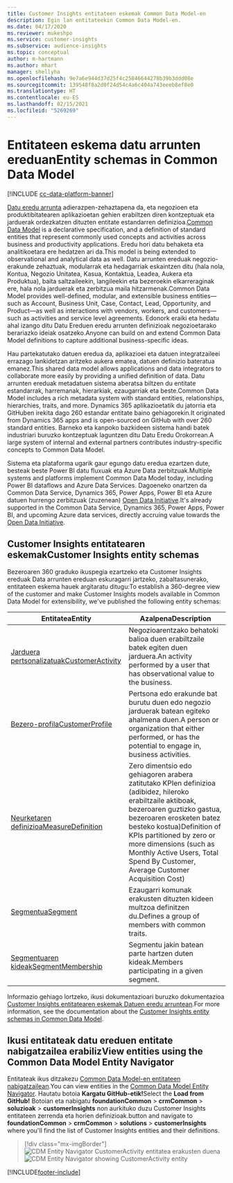 ```yaml
---
title: Customer Insights entitateen eskemak Common Data Model-en
description: Egin lan entitateekin Common Data Model-en.
ms.date: 04/17/2020
ms.reviewer: mukeshpo
ms.service: customer-insights
ms.subservice: audience-insights
ms.topic: conceptual
author: m-hartmann
ms.author: mhart
manager: shellyha
ms.openlocfilehash: 9e7a6e944d37d25f4c25846644278b39b3ddd08e
ms.sourcegitcommit: 139548f8a2d0f24d54c4a6c404a743eeeb8ef8e0
ms.translationtype: HT
ms.contentlocale: eu-ES
ms.lasthandoff: 02/15/2021
ms.locfileid: "5269269"
---
```

# <a name="entity-schemas-in-common-data-model"></a><span data-ttu-id="ed22e-103">Entitateen eskema datu arrunten ereduan</span><span class="sxs-lookup"><span data-stu-id="ed22e-103">Entity schemas in Common Data Model</span></span>

[!INCLUDE [cc-data-platform-banner](../includes/cc-data-platform-banner.md)]

<span data-ttu-id="ed22e-104">[Datu eredu arrunta](https://docs.microsoft.com/common-data-model/) adierazpen-zehaztapena da, eta negozioen eta produktibitatearen aplikazioetan gehien erabiltzen diren kontzeptuak eta jarduerak ordezkatzen dituzten entitate estandarren definizioa.</span><span class="sxs-lookup"><span data-stu-id="ed22e-104">[Common Data Model](https://docs.microsoft.com/common-data-model/) is a declarative specification, and a definition of standard entities that represent commonly used concepts and activities across business and productivity applications.</span></span> <span data-ttu-id="ed22e-105">Eredu hori datu behaketa eta analitikoetara ere hedatzen ari da.</span><span class="sxs-lookup"><span data-stu-id="ed22e-105">This model is being extended to observational and analytical data as well.</span></span> <span data-ttu-id="ed22e-106">Datu arrunten ereduak negozio-erakunde zehaztuak, modularrak eta hedagarriak eskaintzen ditu (hala nola, Kontua, Negozio Unitatea, Kasua, Kontaktua, Leadea, Aukera eta Produktua), baita saltzaileekin, langileekin eta bezeroekin elkarreraginak ere, hala nola jarduerak eta zerbitzua maila hitzarmenak.</span><span class="sxs-lookup"><span data-stu-id="ed22e-106">Common Data Model provides well-defined, modular, and extensible business entities—such as Account, Business Unit, Case, Contact, Lead, Opportunity, and Product—as well as interactions with vendors, workers, and customers—such as activities and service level agreements.</span></span> <span data-ttu-id="ed22e-107">Edonork eraiki eta hedatu ahal izango ditu Datu Ereduen eredu arrunten definizioak negozioetarako berariazko ideiak osatzeko.</span><span class="sxs-lookup"><span data-stu-id="ed22e-107">Anyone can build on and extend Common Data Model definitions to capture additional business-specific ideas.</span></span>

<span data-ttu-id="ed22e-108">Hau partekatutako datuen eredua da, aplikazioei eta datuen integratzaileei errazago lankidetzan aritzeko aukera ematea, datuen definizio bateratua emanez.</span><span class="sxs-lookup"><span data-stu-id="ed22e-108">This shared data model allows applications and data integrators to collaborate more easily by providing a unified definition of data.</span></span> <span data-ttu-id="ed22e-109">Datu arrunten ereduak metadatuen sistema aberatsa biltzen du entitate estandarrak, harremanak, hierarkiak, ezaugarriak eta beste.</span><span class="sxs-lookup"><span data-stu-id="ed22e-109">Common Data Model includes a rich metadata system with standard entities, relationships, hierarchies, traits, and more.</span></span> <span data-ttu-id="ed22e-110">Dynamics 365 aplikazioetatik du jatorria eta GitHuben irekita dago 260 estandar entitate baino gehiagorekin.</span><span class="sxs-lookup"><span data-stu-id="ed22e-110">It originated from Dynamics 365 apps and is open-sourced on GitHub with over 260 standard entities.</span></span> <span data-ttu-id="ed22e-111">Barneko eta kanpoko bazkideen sistema handi batek industriari buruzko kontzeptuak laguntzen ditu Datu Eredu Orokorrean.</span><span class="sxs-lookup"><span data-stu-id="ed22e-111">A large system of internal and external partners contributes industry-specific concepts to Common Data Model.</span></span>

<span data-ttu-id="ed22e-112">Sistema eta plataforma ugarik gaur egungo datu eredua ezartzen dute, besteak beste Power BI datu fluxuak eta Azure Data zerbitzuak.</span><span class="sxs-lookup"><span data-stu-id="ed22e-112">Multiple systems and platforms implement Common Data Model today, including Power BI dataflows and Azure Data Services.</span></span> <span data-ttu-id="ed22e-113">Dagoeneko onartzen da Common Data Service, Dynamics 365, Power Apps, Power BI eta Azure datuen hurrengo zerbitzuak (zuzenean) [Open Data Initiative](https://www.microsoft.com/open-data-initiative).</span><span class="sxs-lookup"><span data-stu-id="ed22e-113">It's already supported in the Common Data Service, Dynamics 365, Power Apps, Power BI, and upcoming Azure data services, directly accruing value towards the [Open Data Initiative](https://www.microsoft.com/open-data-initiative).</span></span>

## <a name="customer-insights-entity-schemas"></a><span data-ttu-id="ed22e-114">Customer Insights entitatearen eskemak</span><span class="sxs-lookup"><span data-stu-id="ed22e-114">Customer Insights entity schemas</span></span>

<span data-ttu-id="ed22e-115">Bezeroaren 360 graduko ikuspegia ezartzeko eta Customer Insights ereduak Data arrunten ereduan eskuragarri jartzeko, zabaltasunerako, entitateen eskema hauek argitaratu ditugu:</span><span class="sxs-lookup"><span data-stu-id="ed22e-115">To establish a 360-degree view of the customer and make Customer Insights models available in Common Data Model for extensibility, we've published the following entity schemas:</span></span>

| <span data-ttu-id="ed22e-116">Entitatea</span><span class="sxs-lookup"><span data-stu-id="ed22e-116">Entity</span></span> | <span data-ttu-id="ed22e-117">Azalpena</span><span class="sxs-lookup"><span data-stu-id="ed22e-117">Description</span></span> |
|---------|---------|
|[<span data-ttu-id="ed22e-118">Jarduera pertsonalizatuak</span><span class="sxs-lookup"><span data-stu-id="ed22e-118">CustomerActivity</span></span>](https://docs.microsoft.com/common-data-model/schema/core/applicationcommon/foundationcommon/crmcommon/solutions/customerinsights/customeractivity) | <span data-ttu-id="ed22e-119">Negozioarentzako behatoki balioa duen erabiltzaile batek egiten duen jarduera.</span><span class="sxs-lookup"><span data-stu-id="ed22e-119">An activity performed by a user that has observational value to the business.</span></span> |
|[<span data-ttu-id="ed22e-120">Bezero-profila</span><span class="sxs-lookup"><span data-stu-id="ed22e-120">CustomerProfile</span></span>](https://docs.microsoft.com/common-data-model/schema/core/applicationcommon/foundationcommon/crmcommon/solutions/customerinsights/customerprofile) | <span data-ttu-id="ed22e-121">Pertsona edo erakunde bat burutu duen edo negozio jarduerak batean egiteko ahalmena duen.</span><span class="sxs-lookup"><span data-stu-id="ed22e-121">A person or organization that either performed, or has the potential to engage in, business activities.</span></span> |
|[<span data-ttu-id="ed22e-122">Neurketaren definizioa</span><span class="sxs-lookup"><span data-stu-id="ed22e-122">MeasureDefinition</span></span>](https://docs.microsoft.com/common-data-model/schema/core/applicationcommon/foundationcommon/crmcommon/solutions/customerinsights/measuredefinition) | <span data-ttu-id="ed22e-123">Zero dimentsio edo gehiagoren arabera zatitutako KPIen definizioa (adibidez, hileroko erabiltzaile aktiboak, bezeroaren guztizko gastua, bezeroaren erosketen batez besteko kostua)</span><span class="sxs-lookup"><span data-stu-id="ed22e-123">Definition of KPIs partitioned by zero or more dimensions (such as Monthly Active Users, Total Spend By Customer, Average Customer Acquisition Cost)</span></span> |
|[<span data-ttu-id="ed22e-124">Segmentua</span><span class="sxs-lookup"><span data-stu-id="ed22e-124">Segment</span></span>](https://docs.microsoft.com/common-data-model/schema/core/applicationcommon/foundationcommon/crmcommon/solutions/customerinsights/segment) | <span data-ttu-id="ed22e-125">Ezaugarri komunak erakusten dituzten kideen multzoa definitzen du.</span><span class="sxs-lookup"><span data-stu-id="ed22e-125">Defines a group of members with common traits.</span></span> |
|[<span data-ttu-id="ed22e-126">Segmentuaren kideak</span><span class="sxs-lookup"><span data-stu-id="ed22e-126">SegmentMembership</span></span>](https://docs.microsoft.com/common-data-model/schema/core/applicationcommon/foundationcommon/crmcommon/solutions/customerinsights/segmentmembership) | <span data-ttu-id="ed22e-127">Segmentu jakin batean parte hartzen duten kideak.</span><span class="sxs-lookup"><span data-stu-id="ed22e-127">Members participating in a given segment.</span></span> |

<span data-ttu-id="ed22e-128">Informazio gehiago lortzeko, ikusi dokumentazioari buruzko dokumentazioa [Customer Insights entitatearen eskemak Datuen eredu arruntean](https://docs.microsoft.com/common-data-model/schema/core/applicationcommon/foundationcommon/crmcommon/solutions/customerinsights/overview).</span><span class="sxs-lookup"><span data-stu-id="ed22e-128">For more information, see the documentation about the [Customer Insights entity schemas in Common Data Model](https://docs.microsoft.com/common-data-model/schema/core/applicationcommon/foundationcommon/crmcommon/solutions/customerinsights/overview).</span></span>

## <a name="view-entities-using-the-common-data-model-entity-navigator"></a><span data-ttu-id="ed22e-129">Ikusi entitateak datu ereduen entitate nabigatzailea erabiliz</span><span class="sxs-lookup"><span data-stu-id="ed22e-129">View entities using the Common Data Model Entity Navigator</span></span>

<span data-ttu-id="ed22e-130">Entitateak ikus ditzakezu [Common Data Model-en entitateen nabigatzailean](https://microsoft.github.io/CDM/).</span><span class="sxs-lookup"><span data-stu-id="ed22e-130">You can view entities in the [Common Data Model Entity Navigator](https://microsoft.github.io/CDM/).</span></span> <span data-ttu-id="ed22e-131">Hautatu botoia **Kargatu GitHub-etik!**</span><span class="sxs-lookup"><span data-stu-id="ed22e-131">Select the **Load from GitHub!**</span></span> <span data-ttu-id="ed22e-132">Botoian eta nabigatu **foundationCommon** > **crmCommon** > **soluzioak** > **customerInsights** non aurkituko duzu Customer Insights entitateen zerrenda eta horien definizioak.</span><span class="sxs-lookup"><span data-stu-id="ed22e-132">button and navigate to **foundationCommon** > **crmCommon** > **solutions** > **customerInsights** where you'll find the list of Customer Insights entities and their definitions.</span></span>
> [!div class="mx-imgBorder"]
> <span data-ttu-id="ed22e-133">![CDM Entity Navigator CustomerActivity entitatea erakusten duena](media/CDM-entity-navigator.png "CDM Entity Navigator CustomerActivity entitatea erakusten duena")</span><span class="sxs-lookup"><span data-stu-id="ed22e-133">![CDM Entity Navigator showing CustomerActivity entity](media/CDM-entity-navigator.png "CDM Entity Navigator showing CustomerActivity entity")</span></span>


[!INCLUDE[footer-include](../includes/footer-banner.md)]